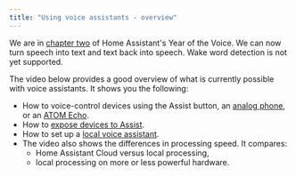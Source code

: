 ```yaml
---
title: "Using voice assistants - overview"
---
```


We are in [chapter two](/blog/2023/04/27/year-of-the-voice-chapter-2/) of Home Assistant's Year of the Voice.
We can now turn speech into text and text back into speech. Wake word detection is not yet supported.

The video below provides a good overview of what is currently possible with voice assistants. It shows you the following:

* How to voice-control devices using the Assist button, an [analog phone](/projects/worlds-most-private-voice-assistant/), or an [ATOM Echo](/projects/thirteen-usd-voice-remote/).
* How to [expose devices to Assist](/docs/assist/voice_remote_expose_devices/). 
* How to set up a [local voice assistant](/docs/assist/voice_remote_local_assistant/). 
* The video also shows the differences in processing speed. It compares:
  * Home Assistant Cloud versus local processing,
  * local processing on more or less powerful hardware.


<lite-youtube videoid="MOJQU5zyoIY" videotitle="Local voice and hearing for your Home Assistant Assist"></lite-youtube>

